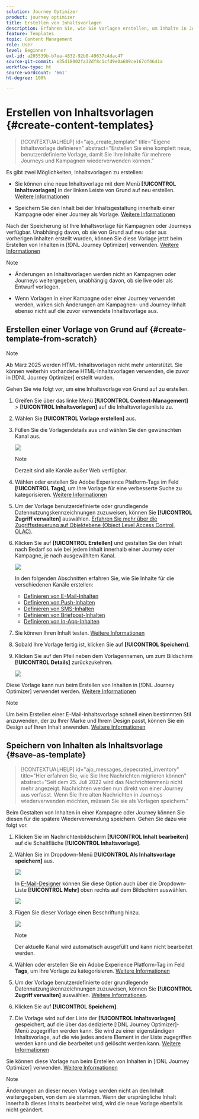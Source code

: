 ```yaml
---
solution: Journey Optimizer
product: journey optimizer
title: Erstellen von Inhaltsvorlagen
description: Erfahren Sie, wie Sie Vorlagen erstellen, um Inhalte in Journey Optimizer-Kampagnen und -Journeys wiederzuverwenden
feature: Templates
topic: Content Management
role: User
level: Beginner
exl-id: a205539b-b7ea-4832-92b0-49637c4dac47
source-git-commit: e35d18002fa32df8c1cfd9e0a609ce167df4641a
workflow-type: ht
source-wordcount: '661'
ht-degree: 100%

---
```


# Erstellen von Inhaltsvorlagen {#create-content-templates}

>[!CONTEXTUALHELP]
>id="ajo_create_template"
>title="Eigene Inhaltsvorlage definieren"
>abstract="Erstellen Sie eine komplett neue, benutzerdefinierte Vorlage, damit Sie Ihre Inhalte für mehrere Journeys und Kampagnen wiederverwenden können."

Es gibt zwei Möglichkeiten, Inhaltsvorlagen zu erstellen:

* Sie können eine neue Inhaltsvorlage mit dem Menü **[!UICONTROL Inhaltsvorlagen]** in der linken Leiste von Grund auf neu erstellen. [Weitere Informationen](#create-template-from-scratch)

* Speichern Sie den Inhalt bei der Inhaltsgestaltung innerhalb einer Kampagne oder einer Journey als Vorlage. [Weitere Informationen](#save-as-template)

Nach der Speicherung ist Ihre Inhaltsvorlage für Kampagnen oder Journeys verfügbar. Unabhängig davon, ob sie von Grund auf neu oder aus vorherigen Inhalten erstellt wurden, können Sie diese Vorlage jetzt beim Erstellen von Inhalten in [!DNL Journey Optimizer] verwenden. [Weitere Informationen](#use-content-templates)

>[!NOTE]
>
>* Änderungen an Inhaltsvorlagen werden nicht an Kampagnen oder Journeys weitergegeben, unabhängig davon, ob sie live oder als Entwurf vorliegen.
>
>* Wenn Vorlagen in einer Kampagne oder einer Journey verwendet werden, wirken sich Änderungen am Kampagnen- und Journey-Inhalt ebenso nicht auf die zuvor verwendete Inhaltsvorlage aus.

## Erstellen einer Vorlage von Grund auf {#create-template-from-scratch}

>[!NOTE]
>
>Ab März 2025 werden HTML-Inhaltsvorlagen nicht mehr unterstützt. Sie können weiterhin vorhandene HTML-Inhaltsvorlagen verwenden, die zuvor in [!DNL Journey Optimizer] erstellt wurden.

Gehen Sie wie folgt vor, um eine Inhaltsvorlage von Grund auf zu erstellen.

1. Greifen Sie über das linke Menü **[!UICONTROL Content-Management]** > **[!UICONTROL Inhaltsvorlagen]** auf die Inhaltsvorlagenliste zu.

1. Wählen Sie **[!UICONTROL Vorlage erstellen]** aus.

1. Füllen Sie die Vorlagendetails aus und wählen Sie den gewünschten Kanal aus.

   ![](assets/content-template-channels.png)

   >[!NOTE]
   >
   >Derzeit sind alle Kanäle außer Web verfügbar.

1. Wählen oder erstellen Sie Adobe Experience Platform-Tags im Feld **[!UICONTROL Tags]**, um Ihre Vorlage für eine verbesserte Suche zu kategorisieren. [Weitere Informationen](../start/search-filter-categorize.md#tags)

1. Um der Vorlage benutzerdefinierte oder grundlegende Datennutzungskennzeichnungen zuzuweisen, können Sie **[!UICONTROL Zugriff verwalten]** auswählen. [Erfahren Sie mehr über die Zugriffssteuerung auf Objektebene (Object Level Access Control, OLAC)](../administration/object-based-access.md).

1. Klicken Sie auf **[!UICONTROL Erstellen]** und gestalten Sie den Inhalt nach Bedarf so wie bei jedem Inhalt innerhalb einer Journey oder Kampagne, je nach ausgewähltem Kanal.

   ![](assets/content-template-edition.png)

   In den folgenden Abschnitten erfahren Sie, wie Sie Inhalte für die verschiedenen Kanäle erstellen:
   * [Definieren von E-Mail-Inhalten](../email/get-started-email-design.md)
   * [Definieren von Push-Inhalten](../push/design-push.md)
   * [Definieren von SMS-Inhalten](../sms/create-sms.md#sms-content)
   * [Definieren von Briefpost-Inhalten](../direct-mail/create-direct-mail.md)
   * [Definieren von In-App-Inhalten](../in-app/design-in-app.md)

1. Sie können Ihren Inhalt testen. [Weitere Informationen](#test-template)

1. Sobald Ihre Vorlage fertig ist, klicken Sie auf **[!UICONTROL Speichern]**.

1. Klicken Sie auf den Pfeil neben dem Vorlagennamen, um zum Bildschirm **[!UICONTROL Details]** zurückzukehren.

   ![](assets/content-template-back.png)

Diese Vorlage kann nun beim Erstellen von Inhalten in [!DNL Journey Optimizer] verwendet werden. [Weitere Informationen](#use-content-templates)

>[!NOTE]
>
>Um beim Erstellen einer E-Mail-Inhaltsvorlage schnell einen bestimmten Stil anzuwenden, der zu Ihrer Marke und Ihrem Design passt, können Sie ein Design auf Ihren Inhalt anwenden. [Weitere Informationen](../email/apply-email-themes.md)

## Speichern von Inhalten als Inhaltsvorlage {#save-as-template}

>[!CONTEXTUALHELP]
>id="ajo_messages_depecrated_inventory"
>title="Hier erfahren Sie, wie Sie Ihre Nachrichten migrieren können"
>abstract="Seit dem 25. Juli 2022 wird das Nachrichtenmenü nicht mehr angezeigt. Nachrichten werden nun direkt von einer Journey aus verfasst. Wenn Sie Ihre alten Nachrichten in Journeys wiederverwenden möchten, müssen Sie sie als Vorlagen speichern."

Beim Gestalten von Inhalten in einer Kampagne oder Journey können Sie diesen für die spätere Wiederverwendung speichern. Gehen Sie dazu wie folgt vor.

1. Klicken Sie im Nachrichtenbildschirm **[!UICONTROL Inhalt bearbeiten]** auf die Schaltfläche **[!UICONTROL Inhaltsvorlage]**.

1. Wählen Sie im Dropdown-Menü **[!UICONTROL Als Inhaltsvorlage speichern]** aus.

   ![](assets/content-template-button-save.png)

   In [E-Mail-Designer](../email/get-started-email-design.md) können Sie diese Option auch über die Dropdown-Liste **[!UICONTROL Mehr]** oben rechts auf dem Bildschirm auswählen.

   ![](assets/content-template-more-button-save.png)

1. Fügen Sie dieser Vorlage einen Beschriftung hinzu.

   ![](assets/content-template-name.png)

   >[!NOTE]
   >
   >Der aktuelle Kanal wird automatisch ausgefüllt und kann nicht bearbeitet werden. 

1. Wählen oder erstellen Sie ein Adobe Experience Platform-Tag im Feld **Tags**, um Ihre Vorlage zu kategorisieren. [Weitere Informationen](../start/search-filter-categorize.md#tags)

1. Um der Vorlage benutzerdefinierte oder grundlegende Datennutzungskennzeichnungen zuzuweisen, können Sie **[!UICONTROL Zugriff verwalten]** auswählen. [Weitere Informationen](../administration/object-based-access.md).

1. Klicken Sie auf **[!UICONTROL Speichern]**.

1. Die Vorlage wird auf der Liste der **[!UICONTROL Inhaltsvorlagen]** gespeichert, auf die über das dedizierte [!DNL Journey Optimizer]-Menü zugegriffen werden kann. Sie wird zu einer eigenständigen Inhaltsvorlage, auf die wie jedes andere Element in der Liste zugegriffen werden kann und die bearbeitet und gelöscht werden kann. [Weitere Informationen](#access-manage-templates)

Sie können diese Vorlage nun beim Erstellen von Inhalten in [!DNL Journey Optimizer] verwenden. [Weitere Informationen](#use-content-templates)

>[!NOTE]
>
>Änderungen an dieser neuen Vorlage werden nicht an den Inhalt weitergegeben, von dem sie stammen. Wenn der ursprüngliche Inhalt innerhalb dieses Inhalts bearbeitet wird, wird die neue Vorlage ebenfalls nicht geändert.
